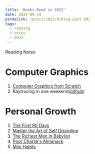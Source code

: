 ```yaml
---
title: 'Books Read in 2022'
date: 2022-09-24
permalink: /posts/2022/9/blog-post-99/
tags:
  - reading 
  - notes 
  - 2022 
---
```


Reading Notes 

Computer Graphics
======
1. [Computer Graphics from Scratch](https://leimingyu.github.io/files/readings/2022/ReadingNote-ComputerGraphicsFromScratch-v1.pdf)
2. Raytracing in one weekend([github](https://github.com/leimingyu/rayTracyingInWeekend))

Personal Growth
======
1. [The First 90 Days ](https://leimingyu.github.io/files/readings/2022/the-first-90-days.pdf)
2. [Master the Art of Self Discipline](https://leimingyu.github.io/files/readings/2022/MasterTheArtofSelfDiscipline-BrianTracy.pdf)
3. [The Richest Man in Babylon](https://leimingyu.github.io/files/readings/2022/audiobooks-TheRichestManInBabylon.pdf)
4. [Poor Charlie's Almanack](https://leimingyu.github.io/files/readings/2022/audiobooks-PoorCharlieAlmanack.pdf)
5. [Mini Habits](https://leimingyu.github.io/files/readings/2022/audiobooks-MiniHabits.pdf)

